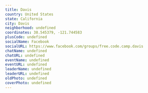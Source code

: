```yaml
---
title: Davis
country: United States
state: California
city: Davis
neighborhood: undefined
coordinates: 38.545379, -121.744583
plusCode: undefined
socialName: Facebook
socialURL: https://www.facebook.com/groups/free.code.camp.davis
chatName: undefined
chatURL: undefined
eventName: undefined
eventURL: undefined
leaderName: undefined
leaderURL: undefined
oldPhoto: undefined
coverPhoto: undefined
---
```

